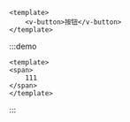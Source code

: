 ---
---

```vue
<template>
	<v-button>按钮</v-button>
</template>
```
:::demo
```vue
<template>
<span>
	111
</span>
</template>
```
:::
